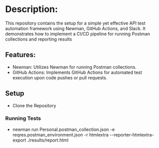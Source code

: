 # Description:
This repository contains the setup for a simple yet effective API test automation framework using Newman, GitHub Actions, and Slack. It demonstrates how to implement a CI/CD pipeline for running Postman collections and reporting results
## Features:
- Newman: Utilizes Newman for running Postman collections.
- GitHub Actions: Implements GitHub Actions for automated test execution upon code pushes or pull requests.
## Setup
- Clone the Repository
### Running Tests
- newman run Personal.postman_collection.json -e reqres.postman_environment.json -r htmlextra --reporter-htmlextra-export ./results/report.html

